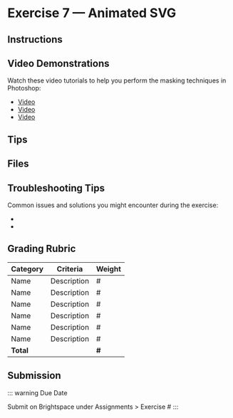 # Exercise 7 — Animated SVG

<badge type="error" text="Updating in progress" />

## Instructions

## Video Demonstrations

Watch these video tutorials to help you perform the masking techniques in Photoshop:

- [Video]()
- [Video]()
- [Video]()

## Tips

## Files

## Troubleshooting Tips

Common issues and solutions you might encounter during the exercise:

-
-

## Grading Rubric

| Category  | Criteria    | Weight |
| --------- | ----------- | ------ |
| Name      | Description | #      |
| Name      | Description | #      |
| Name      | Description | #      |
| Name      | Description | #      |
| Name      | Description | #      |
| Name      | Description | #      |
| **Total** |             | **#**  |

## Submission

::: warning Due Date

Submit on Brightspace under Assignments > Exercise #
:::
